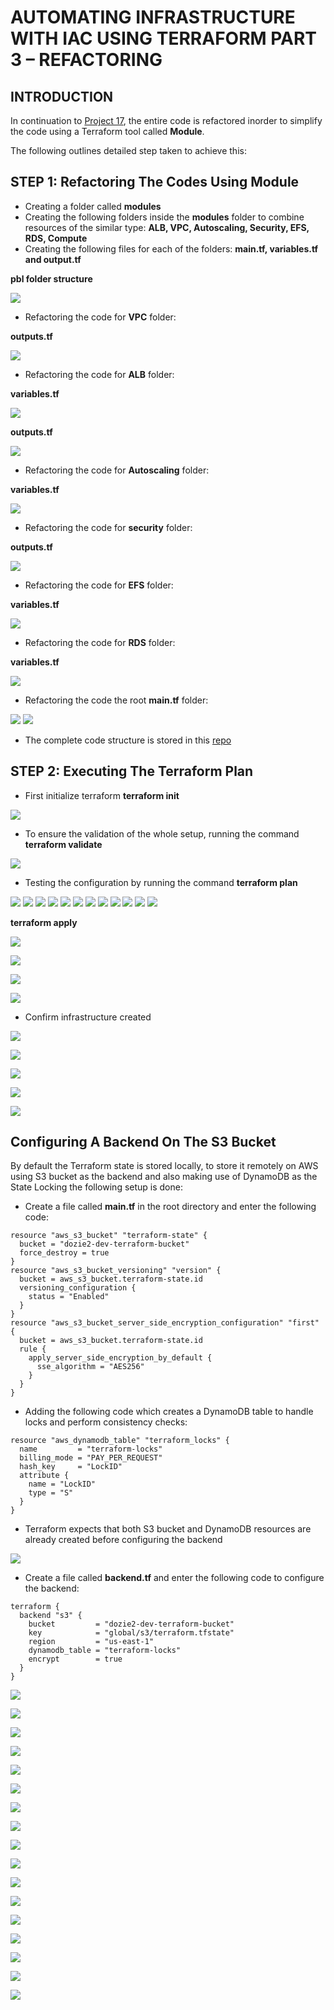 # AUTOMATING INFRASTRUCTURE WITH IAC USING TERRAFORM PART 3 – REFACTORING
## INTRODUCTION
In continuation to [Project 17](https://github.com/nicedozie4u/Project17/blob/main/project17.md), the entire code is refactored inorder to simplify the code using a Terraform tool called **Module**.

The following outlines detailed step taken to achieve this:


## STEP 1: Refactoring The Codes Using Module

- Creating a folder called **modules**
- Creating the following folders inside the **modules** folder to combine resources of the similar type: **ALB, VPC, Autoscaling, Security, EFS, RDS, Compute**
- Creating the following files for each of the folders: **main.tf, variables.tf and output.tf**

**pbl folder structure**

![](./images/module00.png)

- Refactoring the code for **VPC** folder:

**outputs.tf**

![](./images/vpc%20output.png)

- Refactoring the code for **ALB** folder:

**variables.tf**

![](./images/alb%20variables.png)

**outputs.tf**

![](./images/alb%20outputs.png)

- Refactoring the code for **Autoscaling** folder:

**variables.tf**

![](./images/autoscaling%20variables.png)

- Refactoring the code for **security** folder:

**outputs.tf**

![](./images/security%20outputs.png)

- Refactoring the code for **EFS** folder:

**variables.tf**

![](./images/efs%20variables.png)

- Refactoring the code for **RDS** folder:

**variables.tf**

![](./images/rds%20variables.png)

- Refactoring the code the root **main.tf** folder:

![](./images/root%20main.png)
![](./images/root%20main02.png)

- The complete code structure is stored in this [repo](https://github.com/nicedozie4u/PBL-project-18)

## STEP 2: Executing The Terraform Plan

- First initialize terraform
**terraform init**

![](./images/terraform%20init.png)

- To ensure the validation of the whole setup, running the command **terraform validate**

![](./images/terraform%20validate.png)

- Testing the configuration by running the command **terraform plan**

![](./images/terraform%20plan01.png)
![](./images/terraform%20plan02.png)
![](./images/terraform%20plan03.png)
![](./images/terraform%20plan04.png)
![](./images/terraform%20plan05.png)
![](./images/terraform%20plan06.png)
![](./images/terraform%20plan07.png)
![](./images/terraform%20plan08.png)
![](./images/terraform%20plan09.png)
![](./images/terraform%20plan10.png)
![](./images/terraform%20plan11.png)
![](./images/terraform%20plan11.png)

**terraform apply**

![](./images/terraform%20apply00.png)

![](./images/terraform%20apply01.png)

![](./images/terraform%20apply03.png)

![](./images/terraform%20apply%20complete.png)

- Confirm infrastructure created 

![](./images/ec2-instances.png)

![](./images/sg.png)

![](./images/vpc.png)

![](./images/subnets.png)

![](./images/rtb.png)



## Configuring A Backend On The S3 Bucket
By default the Terraform state is stored locally, to store it remotely on AWS using S3 bucket as the backend and also making use of DynamoDB as the State Locking the following setup is done:
- Create a file called **main.tf** in the root directory and enter the following code:
```
resource "aws_s3_bucket" "terraform-state" {
  bucket = "dozie2-dev-terraform-bucket"
  force_destroy = true
}
resource "aws_s3_bucket_versioning" "version" {
  bucket = aws_s3_bucket.terraform-state.id
  versioning_configuration {
    status = "Enabled"
  }
}
resource "aws_s3_bucket_server_side_encryption_configuration" "first" {
  bucket = aws_s3_bucket.terraform-state.id
  rule {
    apply_server_side_encryption_by_default {
      sse_algorithm = "AES256"
    }
  }
}
```
- Adding the following code which creates a DynamoDB table to handle locks and perform consistency checks:
```
resource "aws_dynamodb_table" "terraform_locks" {
  name         = "terraform-locks"
  billing_mode = "PAY_PER_REQUEST"
  hash_key     = "LockID"
  attribute {
    name = "LockID"
    type = "S"
  }
}
```
- Terraform expects that both S3 bucket and DynamoDB resources are already created before configuring the backend

![](./images/create%20s3bucket.png)


- Create a file called **backend.tf** and enter the following code to configure the backend:
```
terraform {
  backend "s3" {
    bucket         = "dozie2-dev-terraform-bucket"
    key            = "global/s3/terraform.tfstate"
    region         = "us-east-1"
    dynamodb_table = "terraform-locks"
    encrypt        = true
  }
}
```

![](./images/create%20backend%20file.png)


![](./images/s3-bucket%20created.png)

![](./images/dynamodb%20table.png)

![](./images/final%20terraform%20init.png)

![](./images/final%20bucket%20object.png)

![](./images/final%20bucket%20object02.png)

![](./images/terraform%20tfstate.png)

![](./images/terraform%20state02.png)

![](./images/terraform%20state03.png)

![](./images/terraform%20state%20header.png)

![](./images/terraform%20state%20json.png)

![](./images/dynamodb%20item.png)

![](./images/terraform%20plan%20finale.png)

![](./images/dynamodb%20item%20final.png)

![](./images/terraform%20init%20before%20destroy.png)

![](./images/terraform%20destroy.png)

![](./images/destroy%20complete.png)